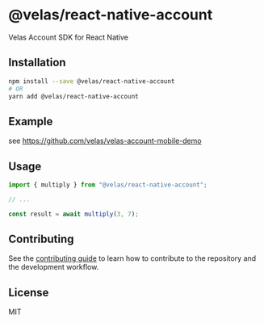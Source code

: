 # @velas/react-native-account
Velas Account SDK for React Native
## Installation

```sh
npm install --save @velas/react-native-account
# OR
yarn add @velas/react-native-account
```

## Example

see https://github.com/velas/velas-account-mobile-demo


## Usage

```js
import { multiply } from "@velas/react-native-account";

// ...

const result = await multiply(3, 7);
```

## Contributing

See the [contributing guide](CONTRIBUTING.md) to learn how to contribute to the repository and the development workflow.

## License

MIT
